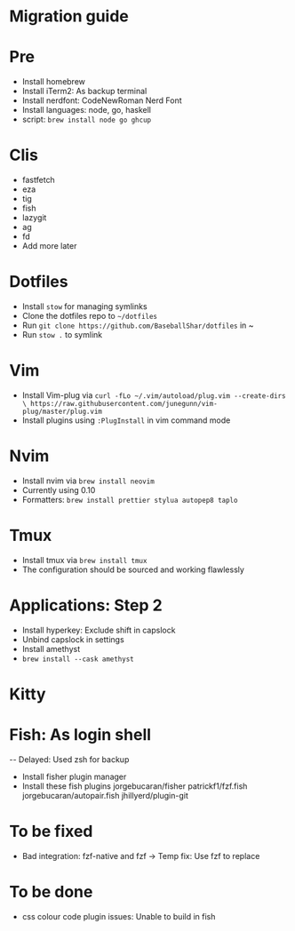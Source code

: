 # Migration guide

# Pre
- Install homebrew
- Install iTerm2: As backup terminal
- Install nerdfont: CodeNewRoman Nerd Font
- Install languages: node, go, haskell
- script: `brew install node go ghcup`

# Clis
- fastfetch
- eza
- tig
- fish
- lazygit
- ag
- fd
- Add more later

# Dotfiles
- Install `stow` for managing symlinks
- Clone the dotfiles repo to `~/dotfiles`
- Run `git clone https://github.com/BaseballShar/dotfiles` in ~
- Run `stow .` to symlink

# Vim
- Install Vim-plug via `curl -fLo ~/.vim/autoload/plug.vim --create-dirs \
    https://raw.githubusercontent.com/junegunn/vim-plug/master/plug.vim`
- Install plugins using `:PlugInstall` in vim command mode

# Nvim
- Install nvim via `brew install neovim`
- Currently using 0.10
- Formatters: `brew install prettier stylua autopep8 taplo`

# Tmux
- Install tmux via `brew install tmux`
- The configuration should be sourced and working flawlessly

# Applications: Step 2
- Install hyperkey: Exclude shift in capslock
- Unbind capslock in settings
- Install amethyst
- `brew install --cask amethyst`

# Kitty

# Fish: As login shell
-- Delayed: Used zsh for backup
- Install fisher plugin manager
- Install these fish plugins
jorgebucaran/fisher
patrickf1/fzf.fish
jorgebucaran/autopair.fish
jhillyerd/plugin-git

# To be fixed
- Bad integration: fzf-native and fzf -> Temp fix: Use fzf to replace

# To be done
- css colour code plugin issues: Unable to build in fish
